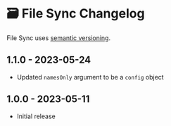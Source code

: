 # 🗃️ File Sync Changelog

File Sync uses [semantic versioning](https://semver.org/).

## 1.1.0 - 2023-05-24

* Updated `namesOnly` argument to be a `config` object

## 1.0.0 - 2023-05-11

* Initial release
